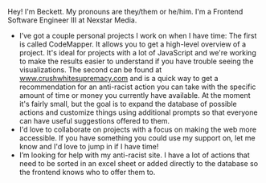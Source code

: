 Hey! I'm Beckett. My pronouns are they/them or he/him.
I'm a Frontend Software Engineer III at Nexstar Media.

- I’ve got a couple personal projects I work on when I have time:
The first is called CodeMapper. It allows you to get a high-level overview of a project. It's ideal for projects with a lot of JavaScript and we're working to make the results easier to understand if you have trouble seeing the visualizations.
The second can be found at <a href="http://www.crushwhitesupremacy.com">www.crushwhitesupremacy.com</a> and is a quick way to get a recommendation for an anti-racist action you can take with the specific amount of time or money you currently have available. At the moment it's fairly small, but the goal is to expand the database of possible actions and customize things using additional prompts so that everyone can have useful suggestions offered to them.
- I'd love to collaborate on projects with a focus on making the web more accessible. If you have something you could use my support on, let me know and I'd love to jump in if I have time!
- I’m looking for help with my anti-racist site. I have a lot of actions that need to be sorted in an excel sheet or added directly to the database so the frontend knows who to offer them to.
